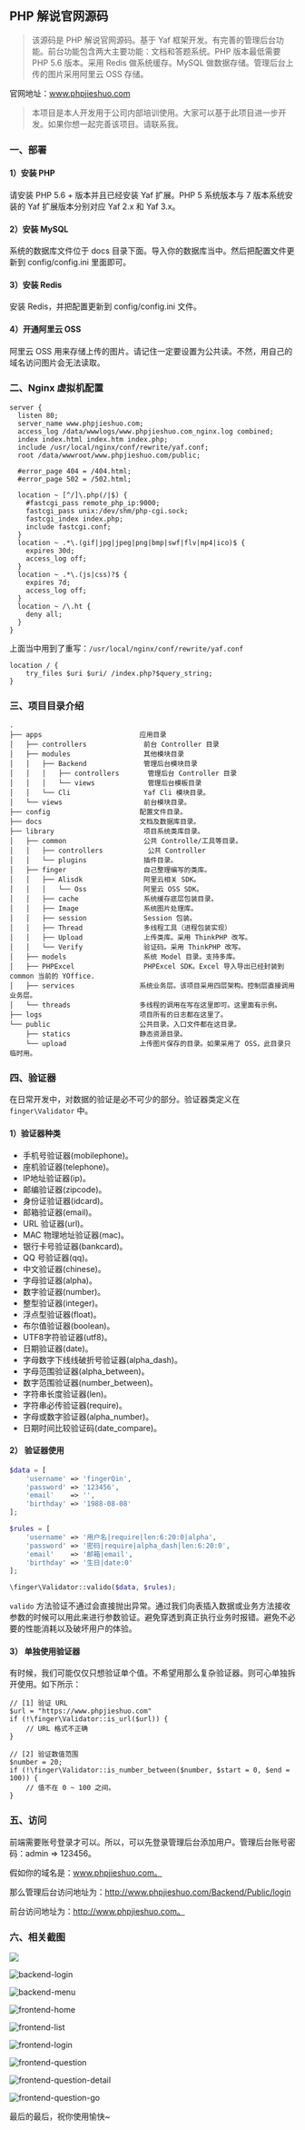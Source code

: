 ## PHP 解说官网源码

> 该源码是 PHP 解说官网源码。基于 Yaf 框架开发。有完善的管理后台功能。前台功能包含两大主要功能：文档和答题系统。PHP 版本最低需要 PHP 5.6 版本。采用 Redis 做系统缓存。MySQL 做数据存储。管理后台上传的图片采用阿里云 OSS 存储。

官网地址：www.phpjieshuo.com



> 本项目是本人开发用于公司内部培训使用。大家可以基于此项目进一步开发。如果你想一起完善该项目。请联系我。



### 一、部署

#### 1）安装 PHP

请安装 PHP 5.6 + 版本并且已经安装 Yaf 扩展。PHP 5 系统版本与 7 版本系统安装的 Yaf 扩展版本分别对应 Yaf 2.x 和 Yaf 3.x。

#### 2）安装 MySQL

系统的数据库文件位于 docs 目录下面。导入你的数据库当中。然后把配置文件更新到 config/config.ini 里面即可。

#### 3）安装 Redis

安装 Redis，并把配置更新到 config/config.ini 文件。

#### 4）开通阿里云 OSS

阿里云 OSS 用来存储上传的图片。请记住一定要设置为公共读。不然，用自己的域名访问图片会无法读取。



### 二、Nginx 虚拟机配置

```
server {
  listen 80;
  server_name www.phpjieshuo.com;
  access_log /data/wwwlogs/www.phpjieshuo.com_nginx.log combined;
  index index.html index.htm index.php;
  include /usr/local/nginx/conf/rewrite/yaf.conf;
  root /data/wwwroot/www.phpjieshuo.com/public;
  
  #error_page 404 = /404.html;
  #error_page 502 = /502.html;
  
  location ~ [^/]\.php(/|$) {
    #fastcgi_pass remote_php_ip:9000;
    fastcgi_pass unix:/dev/shm/php-cgi.sock;
    fastcgi_index index.php;
    include fastcgi.conf;
  }
  location ~ .*\.(gif|jpg|jpeg|png|bmp|swf|flv|mp4|ico)$ {
    expires 30d;
    access_log off;
  }
  location ~ .*\.(js|css)?$ {
    expires 7d;
    access_log off;
  }
  location ~ /\.ht {
    deny all;
  }
}
```



上面当中用到了重写：`/usr/local/nginx/conf/rewrite/yaf.conf`

```
location / {
    try_files $uri $uri/ /index.php?$query_string;
}
```



### 三、项目目录介绍

```
.
├── apps						应用目录
│   ├── controllers				 前台 Controller 目录
│   ├── modules					 其他模块目录
│   │   ├── Backend				 管理后台模块目录
│   │   │   ├── controllers		  管理后台 Controller 目录
│   │   │   └── views		      管理后台模板目录
│   │   └── Cli					 Yaf Cli 模块目录。
│   └── views				     前台模块目录。
├── config						配置文件目录。
├── docs						文档及数据库目录。
├── library						 项目系统类库目录。
│   ├── common					 公共 Controlle/工具等目录。
│   │   ├── controllers			  公共 Controller
│   │   └── plugins				 插件目录。
│   ├── finger					 自己整理编写的类库。
│   │   ├── Alisdk				 阿里云相关 SDK。
│   │   │   └── Oss				 阿里云 OSS SDK。
│   │   ├── cache				 系统缓存底层包装目录。
│   │   ├── Image				 系统图片处理库。
│   │   ├── session				 Session 包装。
│   │   ├── Thread				 多线程工具（进程包装实现）
│   │   ├── Upload				 上传类库。采用 ThinkPHP 改写。
│   │   └── Verify				 验证码。采用 ThinkPHP 改写。
│   ├── models					 系统 Model 目录。支持多库。
│   ├── PHPExcel				 PHPExcel SDK。Excel 导入导出已经封装到 common 当前的 YOffice.
│   ├── services				系统业务层。该项目采用四层架构。控制层直接调用业务层。
│   └── threads					多线程的调用在写在这里即可。这里面有示例。
├── logs						项目所有的日志都在这里了。
└── public						公共目录。入口文件都在这目录。
    ├── statics					静态资源目录。
    └── upload					上传图片保存的目录。如果采用了 OSS，此目录只临时用。
```



### 四、验证器

在日常开发中，对数据的验证是必不可少的部分。验证器类定义在 `finger\Validator` 中。

#### 1）验证器种类

- 手机号验证器(mobilephone)。
- 座机验证器(telephone)。
- IP地址验证器(ip)。
- 邮编验证器(zipcode)。
- 身份证验证器(idcard)。
- 邮箱验证器(email)。
- URL 验证器(url)。
- MAC 物理地址验证器(mac)。
- 银行卡号验证器(bankcard)。
- QQ 号验证器(qq)。
- 中文验证器(chinese)。
- 字母验证器(alpha)。
- 数字验证器(number)。
- 整型验证器(integer)。
- 浮点型验证器(float)。
- 布尔值验证器(boolean)。
- UTF8字符验证器(utf8)。
- 日期验证器(date)。
- 字母数字下线线破折号验证器(alpha_dash)。
- 字母范围验证器(alpha_between)。
- 数字范围验证器(number_between)。
- 字符串长度验证器(len)。
- 字符串必传验证器(require)。
- 字母或数字验证器(alpha_number)。
- 日期时间比较验证码(date_compare)。

#### 2） 验证器使用

```php
$data = [
    'username' => 'fingerQin',
    'password' => '123456',
    'email'    => '',
    'birthday' => '1988-08-08'
];

$rules = [
    'username' => '用户名|require|len:6:20:0|alpha',
    'password' => '密码|require|alpha_dash|len:6:20:0',
    'email'    => '邮箱|email',
    'birthday' => '生日|date:0'
];

\finger\Validator::valido($data, $rules);
```

`valido` 方法验证不通过会直接抛出异常。通过我们向表插入数据或业务方法接收参数的时候可以用此来进行参数验证。避免穿透到真正执行业务时报错。避免不必要的性能消耗以及破坏用户的体验。

#### 3） 单独使用验证器

有时候，我们可能仅仅只想验证单个值。不希望用那么复杂验证器。则可心单独拆开使用。如下所示：

```
// [1] 验证 URL
$url = "https://www.phpjieshuo.com"
if (!\finger\Validator::is_url($url)) {
    // URL 格式不正确
}

// [2] 验证数值范围
$number = 20;
if (!\finger\Validator::is_number_between($number, $start = 0, $end = 100)) {
    // 值不在 0 ~ 100 之间。
}
```



### 五、访问

前端需要账号登录才可以。所以，可以先登录管理后台添加用户。管理后台账号密码：admin => 123456。

假如你的域名是：www.phpjieshuo.com。

那么管理后台访问地址为：http://www.phpjieshuo.com/Backend/Public/login

前台访问地址为：http://www.phpjieshuo.com。



### 六、相关截图

![](.\_github_images\backend-category.png)

![backend-login](.\_github_images\backend-login.png)

![backend-menu](.\_github_images\backend-menu.png)

![frontend-home](.\_github_images\frontend-home.png)

![frontend-list](.\_github_images\frontend-list.png)

![frontend-login](.\_github_images\frontend-login.png)

![frontend-question](.\_github_images\frontend-question.png)

![frontend-question-detail](._github_images\frontend-question-detail.png)

![frontend-question-go](.\_github_images\frontend-question-go.png)



最后的最后，祝你使用愉快~


